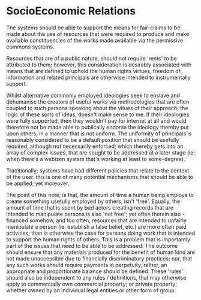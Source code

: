 # SocioEconomic Relations

The systems should be able to support the means for fair-claims to be made about the use of resources that were required to produce and make available constituencies of the works made available via the permissive commons systems. 

Resources that are of a public nature, should not require 'rents' to be attributed to them; however, this consideration is desirably associated with means that are defined to uphold the human rights virtues, freedom of information and related principals are otherwise intended to instrumentally support.  

Whilst alternative commonly employed ideologies seek to enslave and dehumanise the creators of useful works via methodologies that are often coupled to such persons speaking about the vitues of their approach; the logic of these sorts of ideas, doesn't make sense to me.  If their ideologies were fully supported, then they wouldn't pay for internet at all and would therefore not be made able to publically endorse the ideology thereby put upon others, in a manner that is not uniform.  The uniformity of principals is reasonably considered to be a default position that should be usefully required, although not necessarily enforced; which thereby gets into an array of complex issues, that are sought to be addressed at a later stage (ie: when there's a webizen system that's working at least to some-degree).  

Traditionally; systems have had different policies that relate to the context of the user.  this is one of many potential mechanisms that should be able to be applied; yet moreover,

The point of this note; is that, the amount of time a human being employs to create something usefully employed by others, isn't 'free'.  Equally, the amount of time that is spent by bad actors creating records that are intended to manipulate persons is also 'not free'; yet often therein also - financed somehow, and too often, resources that are intended to unfairly manipulate a person (ie: establish a false belief, etc.) are more often paid activities; than is otherwise the case for persons doing work that is intended to support the human rights of others.  This is a problem that is importantly part of the issues that need to be able to be addressed.  The outcome should ensure that any materials produced for the benefit of human kind are not made unaccessible due to financially discriminatory practices; nor, that any such works should require payments in perpetuity, rather, an appropriate and proportionate balance should be defined.  These 'rules' should also be independent to any rules / definitions, that may otherwise apply to commercially own commercial property; or private property; whether owned by an individual legal entities or other form of group.







